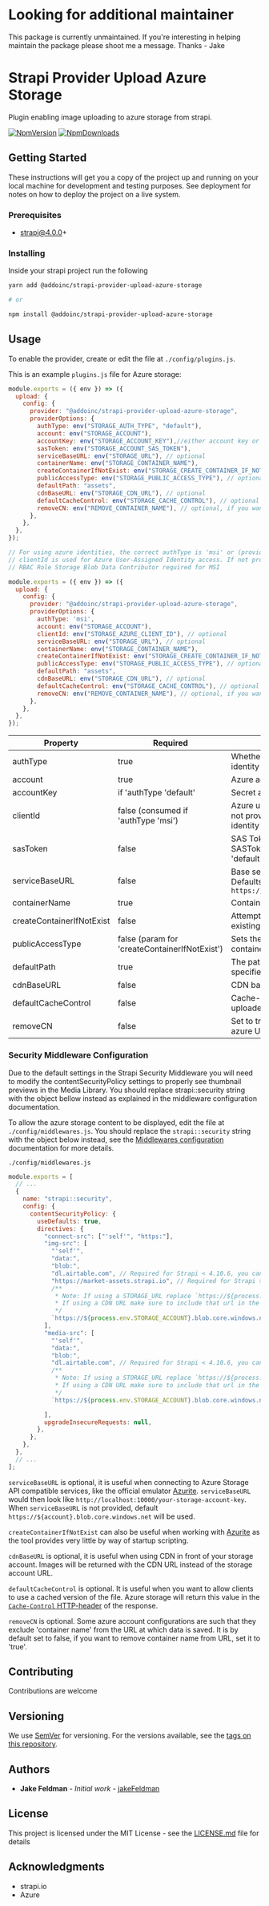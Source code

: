 # Looking for additional maintainer

This package is currently unmaintained. If you're interesting in helping maintain the package please shoot me a message. Thanks - Jake

# Strapi Provider Upload Azure Storage

Plugin enabling image uploading to azure storage from strapi.

[![NpmVersion](https://img.shields.io/npm/v/strapi-provider-upload-azure-storage.svg)](https://www.npmjs.com/package/strapi-provider-upload-azure-storage) [![NpmDownloads](https://img.shields.io/npm/dt/strapi-provider-upload-azure-storage.svg)](https://www.npmjs.com/package/strapi-provider-upload-azure-storage)

## Getting Started

These instructions will get you a copy of the project up and running on your local machine for development and testing purposes. See deployment for notes on how to deploy the project on a live system.

### Prerequisites

- strapi@4.0.0+

### Installing

Inside your strapi project run the following

```sh
yarn add @addoinc/strapi-provider-upload-azure-storage

# or

npm install @addoinc/strapi-provider-upload-azure-storage
```

## Usage

To enable the provider, create or edit the file at `./config/plugins.js`.

This is an example `plugins.js` file for Azure storage:

```js
module.exports = ({ env }) => ({
  upload: {
    config: {
      provider: "@addoinc/strapi-provider-upload-azure-storage",
      providerOptions: {
        authType: env("STORAGE_AUTH_TYPE", "default"),
        account: env("STORAGE_ACCOUNT"),
        accountKey: env("STORAGE_ACCOUNT_KEY"),//either account key or sas token is enough to make authentication 
        sasToken: env("STORAGE_ACCOUNT_SAS_TOKEN"),
        serviceBaseURL: env("STORAGE_URL"), // optional
        containerName: env("STORAGE_CONTAINER_NAME"),
        createContainerIfNotExist: env("STORAGE_CREATE_CONTAINER_IF_NOT_EXIST", 'false'), // optional
        publicAccessType: env("STORAGE_PUBLIC_ACCESS_TYPE"), // optional ('blob' | 'container')
        defaultPath: "assets",
        cdnBaseURL: env("STORAGE_CDN_URL"), // optional
        defaultCacheControl: env("STORAGE_CACHE_CONTROL"), // optional
        removeCN: env("REMOVE_CONTAINER_NAME"), // optional, if you want to remove container name from the URL 
      },
    },
  },
});

// For using azure identities, the correct authType is 'msi' or (provide it in the environment variable)
// clientId is used for Azure User-Assigned Identity access. If not provided, system-assigned managed identity is used instead
// RBAC Role Storage Blob Data Contributor required for MSI   

module.exports = ({ env }) => ({
  upload: {
    config: {
      provider: "@addoinc/strapi-provider-upload-azure-storage",
      providerOptions: {
        authType: 'msi',
        account: env("STORAGE_ACCOUNT"),
        clientId: env("STORAGE_AZURE_CLIENT_ID"), // optional
        serviceBaseURL: env("STORAGE_URL"), // optional
        containerName: env("STORAGE_CONTAINER_NAME"),
        createContainerIfNotExist: env("STORAGE_CREATE_CONTAINER_IF_NOT_EXIST", 'false'), // optional
        publicAccessType: env("STORAGE_PUBLIC_ACCESS_TYPE"), // optional ('blob' | 'container')
        defaultPath: "assets",
        cdnBaseURL: env("STORAGE_CDN_URL"), // optional
        defaultCacheControl: env("STORAGE_CACHE_CONTROL"), // optional
        removeCN: env("REMOVE_CONTAINER_NAME"), // optional, if you want to remove container name from the URL 
      },
    },
  },
});

```

| Property                  | Required                                      | Description                                                                                           |
| ------------------------- | --------------------------------------------- | ------------------------------------------------------------------------------------------------------|
| authType                  | true                                          | Whether to use a SAS key ("default") or an identity ("msi")                                           |
| account                   | true                                          | Azure account name                                                                                    |
| accountKey                | if 'authType 'default'                        | Secret access key                                                                                     |
| clientId                  | false (consumed if 'authType 'msi')           | Azure user-assigned identity client ID. If not provided, system-assigned managed identity ID is used  |
| sasToken                  | false                                         | SAS Token, either accountKey or SASToken is required if 'authType is 'default'                        |
| serviceBaseURL            | false                                         | Base service URL to be used, optional. Defaults to `https://${account}.blob.core.windows.net`         |
| containerName             | true                                          | Container name                                                                                        |
| createContainerIfNotExist | false                                         | Attempts to create the container if not existing. Must be one of 'true' or any string                 |
| publicAccessType          | false (param for 'createContainerIfNotExist') | Sets the public access of a newly created container to one of 'blob' or 'container'                   |
| defaultPath               | true                                          | The path to use when there is none being specified. Defaults to `assets`                              |
| cdnBaseURL                | false                                         | CDN base url                                                                                          |
| defaultCacheControl       | false                                         | Cache-Control header value for all uploaded files                                                     |
| removeCN                  | false                                         | Set to true, to remove container name from azure URL                                                  |


### Security Middleware Configuration

Due to the default settings in the Strapi Security Middleware you will need to modify the contentSecurityPolicy settings to properly see thumbnail previews in the Media Library. You should replace strapi::security string with the object bellow instead as explained in the middleware configuration documentation.

To allow the azure storage content to be displayed, edit the file at `./config/middlewares.js`.
You should replace the `strapi::security` string with the object below instead, see the [Middlewares configuration](https://docs.strapi.io/developer-docs/latest/setup-deployment-guides/configurations/required/middlewares.html) documentation for more details.

`./config/middlewares.js`

```js
module.exports = [
  // ...
  {
    name: "strapi::security",
    config: {
      contentSecurityPolicy: {
        useDefaults: true,
        directives: {
          "connect-src": ["'self'", "https:"],
          "img-src": [
            "'self'",
            "data:",
            "blob:",
            "dl.airtable.com", // Required for Strapi < 4.10.6, you can remove it otherwise
            "https://market-assets.strapi.io", // Required for Strapi >= 4.10.6, you can remove it otherwise
            /**
             * Note: If using a STORAGE_URL replace `https://${process.env.STORAGE_ACCOUNT}.blob.core.windows.net` w/ process.env.STORAGE_URL
             * If using a CDN URL make sure to include that url in the CSP headers process.env.STORAGE_CDN_URL
             */
            `https://${process.env.STORAGE_ACCOUNT}.blob.core.windows.net`,
          ],
          "media-src": [
            "'self'",
            "data:",
            "blob:",
            "dl.airtable.com", // Required for Strapi < 4.10.6, you can remove it otherwise
            /**
             * Note: If using a STORAGE_URL replace `https://${process.env.STORAGE_ACCOUNT}.blob.core.windows.net` w/ process.env.STORAGE_URL
             * If using a CDN URL make sure to include that url in the CSP headers process.env.STORAGE_CDN_URL
             */
            `https://${process.env.STORAGE_ACCOUNT}.blob.core.windows.net`,

          ],
          upgradeInsecureRequests: null,
        },
      },
    },
  },
  // ...
];
```

`serviceBaseURL` is optional, it is useful when connecting to Azure Storage API compatible services, like the official emulator [Azurite](https://github.com/Azure/Azurite/). `serviceBaseURL` would then look like `http://localhost:10000/your-storage-account-key`.  
When `serviceBaseURL` is not provided, default `https://${account}.blob.core.windows.net` will be used.

`createContainerIfNotExist` can also be useful when working with [Azurite](https://github.com/Azure/Azurite/) as the tool provides very little by way of startup scripting.

`cdnBaseURL` is optional, it is useful when using CDN in front of your storage account. Images will be returned with the CDN URL instead of the storage account URL.

`defaultCacheControl` is optional. It is useful when you want to allow clients to use a cached version of the file. Azure storage will return this value in the [`Cache-Control` HTTP-header](https://developer.mozilla.org/en-US/docs/Web/HTTP/Headers/Cache-Control?retiredLocale=de) of the response. 

`removeCN` is optional. Some azure account configurations are such that they exclude 'container name' from the URL at which data is saved. It is by default set to false, if you want to remove container name from URL, set it to 'true'.

## Contributing

Contributions are welcome

## Versioning

We use [SemVer](http://semver.org/) for versioning. For the versions available, see the [tags on this repository](https://github.com/jakeFeldman/strapi-provider-upload-azure-storage/releases).

## Authors

* **Jake Feldman** - *Initial work* - [jakeFeldman](https://github.com/jakeFeldman)

## License

This project is licensed under the MIT License - see the [LICENSE.md](LICENSE.md) file for details

## Acknowledgments

* strapi.io
* Azure
